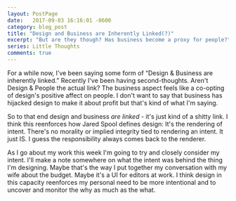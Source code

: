```yaml
---
layout: PostPage
date:   2017-09-03 16:16:01 -0600
category: blog_post
title: "Design and Business are Inherently Linked(?)"
excerpt: "But are they though? Has business become a proxy for people?"
series: Little Thoughts
comments: true
---
```


For a while now, I’ve been saying some form of “Design & Business are inherently linked.” Recently I've been having second-thoughts. Aren't Design & People the actual link? The business aspect feels like a co-opting of design's positive affect on people. I don't want to say that business has hijacked design to make it about profit but that's kind of what I'm saying.

So to that end design and business _are linked_ - it's just kind of a shitty link. I think this reenforces how Jared Spool defines design: It's the rendering of intent. There's no morality or implied integrity tied to rendering an intent. It just IS. I guess the responsibility always comes back to the renderer.

As I go about my work this week I'm going to try and closely consider my intent. I'll make a note somewhere on what the intent was behind the thing I'm designing. Maybe that's the way I put together my conversation with my wife about the budget. Maybe it's a UI for editors at work. I think design in this capacity reenforces my personal need to be more intentional and to uncover and monitor the why as much as the what. 

